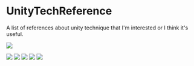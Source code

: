 # UnityTechReference
A list of references about unity technique that I'm interested or I think it's useful.

![](https://pandao.github.io/editor.md/images/logos/editormd-logo-180x180.png)

![](https://img.shields.io/github/stars/LaiHoYan/editor.md.svg) 
![](https://img.shields.io/github/forks/LaiHoYan/editor.md.svg) 
![](https://img.shields.io/github/tag/LaiHoYan/editor.md.svg) 
![](https://img.shields.io/github/release/LaiHoYan/editor.md.svg) 
![](https://img.shields.io/github/issues/LaiHoYan/editor.md.svg) 
